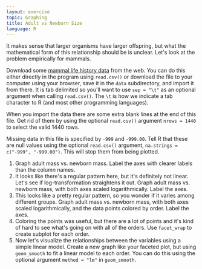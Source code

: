 ```yaml
---
layout: exercise
topic: Graphing
title: Adult vs Newborn Size
language: R
---
```


It makes sense that larger organisms have larger offspring, but what the
mathematical form of this relationship should be is unclear. Let's look at the
problem empirically for mammals.

Download some
[mammal life history data](http://esapubs.org/archive/ecol/E084/093/Mammal_lifehistories_v2.txt)
from the web.  You can do this either directly in the program using `read.csv()`
or download the file to your computer using your browser, save it in the `data`
subdirectory, and import it from there. It is tab delimited so you'll want to
use `sep = "\t"` as an optional argument when calling `read.csv()`. The `\t` is
how we indicate a tab character to R (and most other programming languages).

When you import the data there are some extra blank lines at
the end of this file. Get rid of them by using the optional `read.csv()`
argument `nrows = 1440` to select the valid 1440 rows.

Missing data in this file is specified by `-999` and `-999.00`. Tell R that
these are null values using the optional `read.csv()` argument,
`na.strings = c("-999", "-999.00")`. This will stop them from being plotted.

1. Graph adult mass vs. newborn mass. Label the axes with clearer labels than
   the column names.
2. It looks like there's a regular pattern here, but it's definitely not
   linear. Let's see if log-transformation straightens it out. Graph adult mass
   vs. newborn mass, with both axes scaled logarithmically. Label the axes.
3. This looks like a pretty regular pattern, so you wonder if it varies among
   different groups. Graph adult mass vs. newborn mass, with both axes scaled
   logarithmically, and the data points colored by order. Label the axes.
4. Coloring the points was useful, but there are a lot of points and it's kind
   of hard to see what's going on with all of the orders. Use `facet_wrap` to
   create subplot for each order.
5. Now let's visualize the relationships between the variables using a simple
   linear model. Create a new graph like your faceted plot, but using
   `geom_smooth` to fit a linear model to each order. You can do this using the
   optional argument `method = "lm"` in `geom_smooth`.
